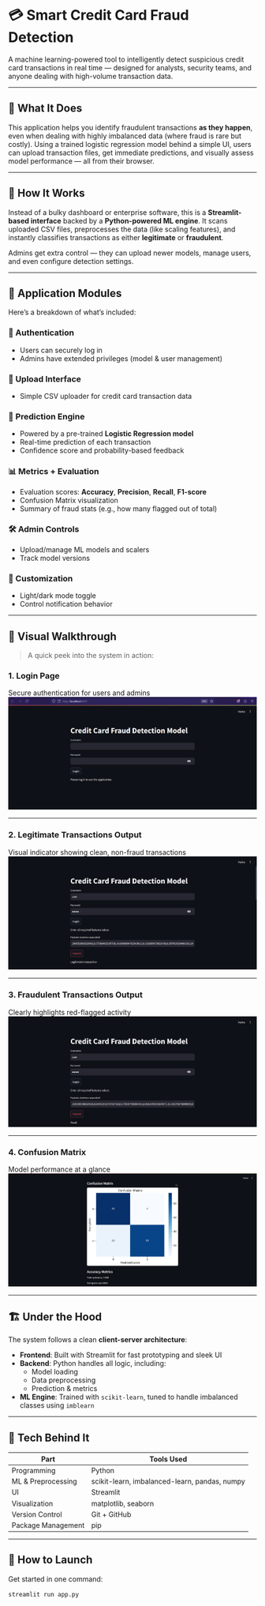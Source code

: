 # 💳 Smart Credit Card Fraud Detection

A machine learning-powered tool to intelligently detect suspicious credit card transactions in real time — designed for analysts, security teams, and anyone dealing with high-volume transaction data.

---

## 🧠 What It Does

This application helps you identify fraudulent transactions **as they happen**, even when dealing with highly imbalanced data (where fraud is rare but costly). Using a trained logistic regression model behind a simple UI, users can upload transaction files, get immediate predictions, and visually assess model performance — all from their browser.

---

## 🔎 How It Works

Instead of a bulky dashboard or enterprise software, this is a **Streamlit-based interface** backed by a **Python-powered ML engine**. It scans uploaded CSV files, preprocesses the data (like scaling features), and instantly classifies transactions as either **legitimate** or **fraudulent**.

Admins get extra control — they can upload newer models, manage users, and even configure detection settings.

---

## 🧩 Application Modules

Here’s a breakdown of what’s included:

### 🔐 Authentication
- Users can securely log in
- Admins have extended privileges (model & user management)

### 📁 Upload Interface
- Simple CSV uploader for credit card transaction data

### 🧮 Prediction Engine
- Powered by a pre-trained **Logistic Regression model**
- Real-time prediction of each transaction
- Confidence score and probability-based feedback

### 📊 Metrics + Evaluation
- Evaluation scores: **Accuracy**, **Precision**, **Recall**, **F1-score**
- Confusion Matrix visualization
- Summary of fraud stats (e.g., how many flagged out of total)

### 🛠 Admin Controls
- Upload/manage ML models and scalers
- Track model versions

### 🎨 Customization
- Light/dark mode toggle
- Control notification behavior

---

## 📸 Visual Walkthrough

> A quick peek into the system in action:

### 1. Login Page  
Secure authentication for users and admins  
![Login](https://github.com/rohanpahari3/Credit-Card-Fraud-Detection/blob/ef1bb7276e804183c87e9ca668568de109f31de2/Screenshot%202025-07-06%20194110.png)

---

### 2. Legitimate Transactions Output  
Visual indicator showing clean, non-fraud transactions  
![Legit](https://github.com/rohanpahari3/Credit-Card-Fraud-Detection/blob/a29997a3592e5d1d5766eedc745b8bc2be1fe01c/Screenshot%202025-07-06%20194215.png)

---

### 3. Fraudulent Transactions Output  
Clearly highlights red-flagged activity  
![Fraud](https://github.com/rohanpahari3/Credit-Card-Fraud-Detection/blob/a29997a3592e5d1d5766eedc745b8bc2be1fe01c/Screenshot%202025-07-06%20194245.png)

---

### 4. Confusion Matrix  
Model performance at a glance  
![Matrix](https://github.com/rohanpahari3/Credit-Card-Fraud-Detection/blob/a29997a3592e5d1d5766eedc745b8bc2be1fe01c/Screenshot%202025-07-06%20194309.png)

---

## 🏗 Under the Hood

The system follows a clean **client-server architecture**:

- **Frontend**: Built with Streamlit for fast prototyping and sleek UI
- **Backend**: Python handles all logic, including:
  - Model loading
  - Data preprocessing
  - Prediction & metrics
- **ML Engine**: Trained with `scikit-learn`, tuned to handle imbalanced classes using `imblearn`

---

## 🧰 Tech Behind It

| Part                 | Tools Used                                    |
|----------------------|-----------------------------------------------|
| Programming          | Python                                        |
| ML & Preprocessing   | scikit-learn, imbalanced-learn, pandas, numpy |
| UI                   | Streamlit                                     |
| Visualization        | matplotlib, seaborn                          |
| Version Control      | Git + GitHub                                  |
| Package Management   | pip                                           |

---

## 🚦 How to Launch

Get started in one command:

```bash
streamlit run app.py
